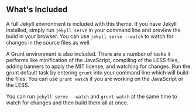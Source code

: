 ## What's Included

A full Jekyll environment is included with this theme. If you have Jekyll installed, simply run `jekyll serve` in your command line and preview the build in your browser. You can use `jekyll serve --watch` to watch for changes in the source files as well.

A Grunt environment is also included. There are a number of tasks it performs like minification of the JavaScript, compiling of the LESS files, adding banners to apply the MIT license, and watching for changes. Run the grunt default task by entering `grunt` into your command line which will build the files. You can use `grunt watch` if you are working on the JavaScript or the LESS.

You can run `jekyll serve --watch` and `grunt watch` at the same time to watch for changes and then build them all at once.
